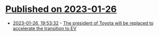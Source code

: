 # [Published on 2023-01-26](index.md)

* [2023-01-26, 19:53:32](https://news.ycombinator.com/item?id=34537776) - [The president of Toyota will be replaced to accelerate the transition to EV](https://ev-riders.com/news/the-president-of-toyota-will-be-replaced-to-accelerate-the-transition-to-the-electric-car/)
